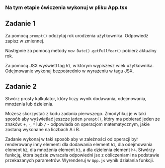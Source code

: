 ### Na tym etapie ćwiczenia wykonuj w pliku App.tsx

## Zadanie 1

Za pomocą `prompt()` odczytaj rok urodzenia użytkownika. 
Odpowiedź zapisz w zmiennej.

Następnie za pomocą metody `new Date().getFullYear()` pobierz aktualny rok.

Za pomocą JSX wyświetl tag `h1`, w którym wypiszesz wiek użytkownika. Odejmowanie wykonaj bezpośrednio w wyrażeniu w tagu JSX.

## Zadanie 2

Stwórz prosty kalkulator, który liczy wynik dodawania, odejmowania, mnożenia lub dzielenia.

Możesz skorzystać z kodu zadania pierwszego. Zmodyfikuj je w taki sposób aby wyświetlać jeszcze jeden `prompt()`, który ma pobierać jeden ze znaków: `+`, `-`, `*` lub `/` - odpowiada on operacjom matematycznym, jakie zostaną wykonane na liczbach A i B.

Zadanie wykonaj w taki sposób aby w zależności od operacji był renderowany inny element: dla dodawania element `h1`, dla odejmowania element `h2`, dla mnożenia element `h3`, a dla dzielenia element `h4`. 
Stwórzy funkcję, która będzie zwracała odpowiedni jsx z obliczeniami na podstawie przekazanych parametrów. Wyrenderuj w `App.js` wynik działania funkcji.